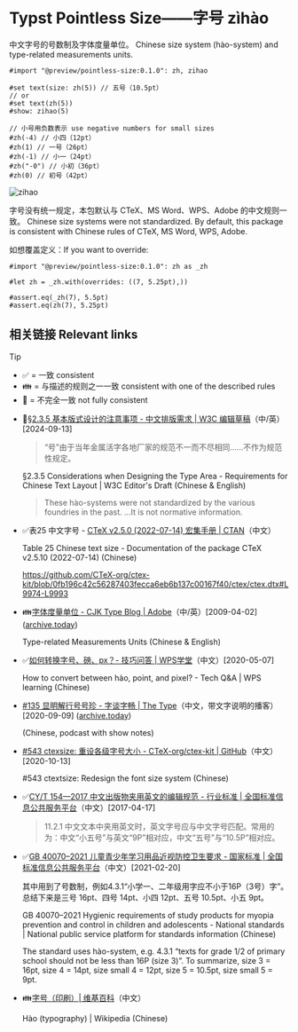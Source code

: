 # Typst Pointless Size——字号 zìhào

中文字号的号数制及字体度量单位。
Chinese size system (hào-system) and type-related measurements units.

```typst
#import "@preview/pointless-size:0.1.0": zh, zihao

#set text(size: zh(5)) // 五号（10.5pt）
// or
#set text(zh(5))
#show: zihao(5)

// 小号用负数表示 use negative numbers for small sizes 
#zh(-4) // 小四（12pt）
#zh(1) // 一号（26pt）
#zh(-1) // 小一（24pt）
#zh("-0") // 小初（36pt）
#zh(0) // 初号（42pt）
```

![zihao](https://github.com/user-attachments/assets/585d3016-5e7e-46fe-8e16-befcfe1ee6a3)
<!--
#import "@preview/pointless-size:0.1.0": zh

#set page(width: auto, height: auto, margin: 1em)

#table(
  columns: 3,
  align: left + horizon,
  stroke: none,
  table.hline(),
  [号数], [点数], [意义],
  table.hline(stroke: 0.5pt),
  ..(
    (0, "初号"),
    ("-0", "小初"),
    ..range(1, 9).map(n => (
      (n, numbering("一号", n)),
      ..if n < 7 {
        (-n, numbering("小一", n))
      },
    )),
  ).flatten().chunks(2).map(((n, t)) => (
    raw("zh(" + repr(n) + ")", lang: "typst"),
    [#zh(n)],
    text(zh(n), t),
  )).flatten(),
  table.hline(),
)
-->

字号没有统一规定，本包默认与 CTeX、MS Word、WPS、Adobe 的中文规则一致。
Chinese size systems were not standardized. By default, this package is consistent with Chinese rules of CTeX, MS Word, WPS, Adobe.

如想覆盖定义：If you want to override:

```typst
#import "@preview/pointless-size:0.1.0": zh as _zh

#let zh = _zh.with(overrides: ((7, 5.25pt),))

#assert.eq(_zh(7), 5.5pt)
#assert.eq(zh(7), 5.25pt)
```

## 相关链接 Relevant links

> [!TIP]
>
> - ✅ = 一致 consistent
> - 👪 = 与描述的规则之一一致 consistent with one of the described rules
> - 🚸 = 不完全一致 not fully consistent

- 🚸[§2.3.5 基本版式设计的注意事项 - 中文排版需求 | W3C 编辑草稿](https://www.w3.org/International/clreq/#considerations_in_designing_type_area)（中/英）\[2024-09-13\]

  > “号”由于当年金属活字各地厂家的规范不一而不尽相同……不作为规范性规定。

  §2.3.5 Considerations when Designing the Type Area - Requirements for Chinese Text Layout | W3C Editor's Draft (Chinese & English)

  > These hào-systems were not standardized by the various foundries in the past. …It is not normative information.

- ✅表25 中文字号 - [CTeX v2.5.0 (2022-07-14) 宏集手册 | CTAN](http://mirrors.ctan.org/language/chinese/ctex/ctex.pdf)（中文）

  Table 25 Chinese text size - Documentation of the package CTeX v2.5.10 (2022-07-14) (Chinese)

  https://github.com/CTeX-org/ctex-kit/blob/0fb196c42c56287403fecca6eb6b137c00167f40/ctex/ctex.dtx#L9974-L9993

- 👪[字体度量单位 - CJK Type Blog | Adobe](https://ccjktype.fonts.adobe.com/2009/04/post_1.html)（中/英）\[2009-04-02\] ([archive.today](https://archive.today/QxXuk))

  Type-related Measurements Units (Chinese & English)

- ✅[如何转换字号、磅、px？- 技巧问答 | WPS学堂](https://www.wps.cn/learning/question/detail/id/2940)（中文）\[2020-05-07\]

  How to convert between hào, point, and pixel? - Tech Q&A | WPS learning (Chinese)

- [#135 显明解行号号珍 - 字谈字畅 | The Type](https://www.thetype.com/typechat/ep-135/)（中文，带文字说明的播客）\[2020-09-09\] ([archive.today](https://archive.today/qaG8D))

  (Chinese, podcast with show notes)

- [#543 ctexsize: 重设各级字号大小 - CTeX-org/ctex-kit | GitHub](https://github.com/CTeX-org/ctex-kit/issues/543)（中文）\[2020-10-13\]

  #543 ctextsize: Redesign the font size system (Chinese)

- ✅[CY/T 154—2017 中文出版物夹用英文的编辑规范 - 行业标准 | 全国标准信息公共服务平台](https://std.samr.gov.cn/hb/search/stdHBDetailed?id=8B1827F23645BB19E05397BE0A0AB44A)（中文）\[2017-04-17\]

  > 11.2.1 中文文本中夹用英文时，英文字号应与中文字号匹配。常用的为：中文“小五号”与英文“9P”相对应，中文“五号”与“10.5P”相对应。

- ✅[GB 40070–2021 儿童青少年学习用品近视防控卫生要求 - 国家标准 | 全国标准信息公共服务平台](https://std.samr.gov.cn/gb/search/gbDetailed?id=BBE32B661B7E8FC8E05397BE0A0AB906)（中文）\[2021-02-20\]

  其中用到了号数制，例如4.3.1“小学一、二年级用字应不小于16P（3号）字”。总结下来是三号 16pt、四号 14pt、小四 12pt、五号 10.5pt、小五 9pt。

  GB 40070–2021 Hygienic requirements of study products for myopia prevention and control in children and adolescents - National standards | National public service platform for standards information (Chinese)

  The standard uses hào-system, e.g. 4.3.1 “texts for grade 1/2 of primary school should not be less than 16P (size 3)”. To summarize, size 3 = 16pt, size 4 = 14pt, size small 4 = 12pt, size 5 = 10.5pt, size small 5 = 9pt.

- 👪[字号（印刷）| 维基百科](https://zh.wikipedia.org/wiki/%E5%AD%97%E5%8F%B7_(%E5%8D%B0%E5%88%B7))（中文）

  Hào (typography) | Wikipedia (Chinese)
